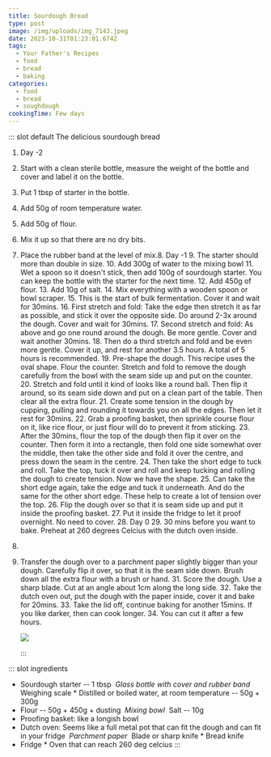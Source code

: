 ```yaml
---
title: Sourdough Bread
type: post
image: /img/uploads/img_7143.jpeg
date: 2023-10-31T01:23:01.674Z
tags:
  - Your Father's Recipes
  - food
  - bread
  - baking
categories:
  - food
  - bread
  - soughdough
cookingTime: Few days
---
```

::: slot default
The delicious sourdough bread

<!-- more -->

1. Day -2
2. Start with a clean sterile bottle, measure the weight of the bottle and cover and label it on the bottle. 
3. Put 1 tbsp of starter in the bottle.
4. Add 50g of room temperature water. 
5. Add 50g of flour.
6. Mix it up so that there are no dry bits. 
7. Place the rubber band at the level of mix.8﻿. Day -1
   9﻿. The starter should more than double in size.
   1﻿0. Add 300g of water to the mixing bowl
   1﻿1. Wet a spoon so it doesn't stick, then add 100g of sourdough starter. You can keep the bottle with the starter for the next time.
   1﻿2. Add 450g of flour. 
   1﻿3. Add 10g of salt.
   1﻿4. Mix everything with a wooden spoon or bowl scraper.
   1﻿5. This is the start of bulk fermentation. Cover it and wait for 30mins.
   1﻿6. First stretch and fold: Take the edge then stretch it as far as possible, and stick it over the opposite side. Do around 2-3x around the dough. Cover and wait for 30mins.
   1﻿7. Second stretch and fold: As above and go one round around the dough. Be more gentle. Cover and wait another 30mins.
   1﻿8. Then do a third stretch and fold and be even more gentle. Cover it up, and rest for another 3.5 hours. A total of 5 hours is recommended.
   1﻿9. Pre-shape the dough. This recipe uses the oval shape. Flour the counter. Stretch and fold to remove the dough carefully from the bowl with the seam side up and put on the counter.
   2﻿0. Stretch and fold until it kind of looks like a round ball. Then flip it around, so its seam side down and put on a clean part of the table. Then clear all the extra flour.
   2﻿1. Create some tension in the dough by cupping, pulling and rounding it towards you on all the edges. Then let it rest for 30mins.
   2﻿2. Grab a proofing basket, then sprinkle course flour on it, like rice flour, or just flour will do to prevent it from sticking. 
   2﻿3. After the 30mins, flour the top of the dough then flip it over on the counter. Then form it into a rectangle, then fold one side somewhat over the middle, then take the other side and fold it over the centre, and press down the seam in the centre.
   2﻿4. Then take the short edge to tuck and roll. Take the top, tuck it over and roll and keep tucking and rolling the dough to create tension. Now we have the shape.
   2﻿5. Can take the short edge again, take the edge and tuck it underneath. And do the same for the other short edge. These help to create a lot of tension over the top.
   2﻿6. Flip the dough over so that it is seam side up and put it inside the proofing basket.
   2﻿7. Put it inside the fridge to let it proof overnight. No need to cover.
   2﻿8. Day 0
   2﻿9. 30 mins before you want to bake. Preheat at 260 degrees Celcius with the dutch oven inside.
8.
9. Transfer the dough over to a parchment paper slightly bigger than your dough. Carefully flip it over, so that it is the seam side down. Brush down all the extra flour with a brush or hand.
   3﻿1. Score the dough. Use a sharp blade.  Cut at an angle about 1cm along the long side.
   3﻿2. Take the dutch oven out, put the dough with the paper inside, cover it and bake for 20mins.
   3﻿3. Take the lid off, continue baking for another 15mins. If you like darker, then can cook longer.
   3﻿4. You can cut it after a few hours. 

   ![](/img/uploads/img_7133.jpeg)

      :::

::: slot ingredients

* Sourdough starter -- 1 tbsp
  ﻿ *Glass bottle with cover and rubber band*
  ﻿ Weighing scale
  *﻿ Distilled or boiled water, at room temperature -- 50g + 300g
* Flour -- 50g + 450g + dusting
  ﻿ *Mixing bowl*
  ﻿ Salt -- 10g
* Proofing basket: like a longish bowl
* Dutch oven: Seems like a full metal pot that can fit the dough and can fit in your fridge
  ﻿ *Parchment paper*
  ﻿ Blade or sharp knife
  *﻿ Bread knife
* Fridge
  *﻿ Oven that can reach 260 deg celcius
    :::
